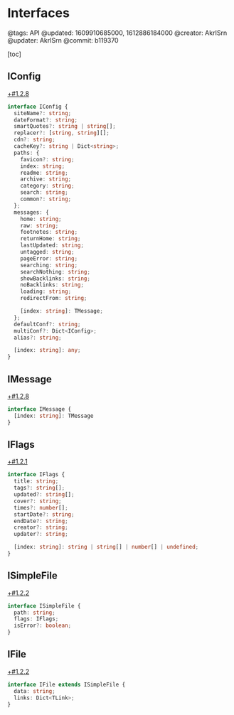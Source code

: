 # Interfaces

@tags: API
@updated: 1609910685000, 1612886184000
@creator: AkrISrn
@updater: AkrISrn
@commit: b119370

[toc]

## IConfig

[+#1.2.8](/snippets/latest-version.md)

```ts
interface IConfig {
  siteName?: string;
  dateFormat?: string;
  smartQuotes?: string | string[];
  replacer?: [string, string][];
  cdn?: string;
  cacheKey?: string | Dict<string>;
  paths: {
    favicon?: string;
    index: string;
    readme: string;
    archive: string;
    category: string;
    search: string;
    common?: string;
  };
  messages: {
    home: string;
    raw: string;
    footnotes: string;
    returnHome: string;
    lastUpdated: string;
    untagged: string;
    pageError: string;
    searching: string;
    searchNothing: string;
    showBacklinks: string;
    noBacklinks: string;
    loading: string;
    redirectFrom: string;

    [index: string]: TMessage;
  };
  defaultConf?: string;
  multiConf?: Dict<IConfig>;
  alias?: string;

  [index: string]: any;
}
```

## IMessage

[+#1.2.8](/snippets/latest-version.md)

```ts
interface IMessage {
  [index: string]: TMessage
}
```

## IFlags

[+#1.2.1](/snippets/latest-version.md)

```ts
interface IFlags {
  title: string;
  tags?: string[];
  updated?: string[];
  cover?: string;
  times?: number[];
  startDate?: string;
  endDate?: string;
  creator?: string;
  updater?: string;

  [index: string]: string | string[] | number[] | undefined;
}
```

## ISimpleFile

[+#1.2.2](/snippets/latest-version.md)

```ts
interface ISimpleFile {
  path: string;
  flags: IFlags;
  isError?: boolean;
}
```

## IFile

[+#1.2.2](/snippets/latest-version.md)

```ts
interface IFile extends ISimpleFile {
  data: string;
  links: Dict<TLink>;
}
```
